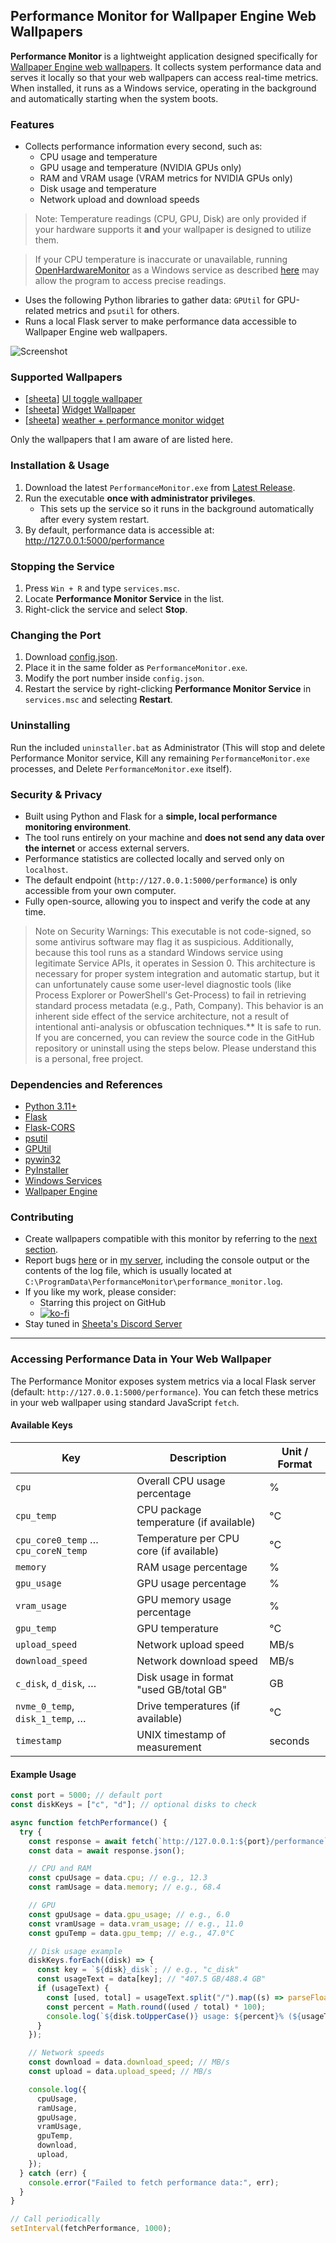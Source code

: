 ## Performance Monitor for Wallpaper Engine Web Wallpapers

**Performance Monitor** is a lightweight application designed specifically for [Wallpaper Engine web wallpapers](https://docs.wallpaperengine.io/en/web/overview.html). It collects system performance data and serves it locally so that your web wallpapers can access real-time metrics. When installed, it runs as a Windows service, operating in the background and automatically starting when the system boots.

### Features

- Collects performance information every second, such as:
  - CPU usage and temperature
  - GPU usage and temperature (NVIDIA GPUs only)
  - RAM and VRAM usage (VRAM metrics for NVIDIA GPUs only)
  - Disk usage and temperature
  - Network upload and download speeds

> Note: Temperature readings (CPU, GPU, Disk) are only provided if your hardware supports it **and** your wallpaper is designed to utilize them.

> If your CPU temperature is inaccurate or unavailable, running [OpenHardwareMonitor](https://openhardwaremonitor.org/downloads/) as a Windows service as described [here](https://github.com/openhardwaremonitor/openhardwaremonitor/issues/838#issuecomment-2370917648) may allow the program to access precise readings.

- Uses the following Python libraries to gather data: `GPUtil` for GPU-related metrics and `psutil` for others.
- Runs a local Flask server to make performance data accessible to Wallpaper Engine web wallpapers.

![Screenshot](screenshot.jpg?raw=true)

### Supported Wallpapers

- [[sheeta](https://steamcommunity.com/profiles/76561198383102380/)] [UI toggle wallpaper](https://steamcommunity.com/sharedfiles/filedetails/?id=3115349801)
- [[sheeta](https://steamcommunity.com/profiles/76561198383102380/)] [Widget Wallpaper](https://steamcommunity.com/sharedfiles/filedetails/?id=3470738721)
- [[sheeta](https://steamcommunity.com/profiles/76561198383102380/)] [weather + performance monitor widget](https://steamcommunity.com/sharedfiles/filedetails/?id=3343374776)

Only the wallpapers that I am aware of are listed here.

### Installation & Usage

1. Download the latest `PerformanceMonitor.exe` from [Latest Release](https://github.com/sheetau/PerformanceMonitor/releases/latest).
2. Run the executable **once with administrator privileges**.
   - This sets up the service so it runs in the background automatically after every system restart.
3. By default, performance data is accessible at: http://127.0.0.1:5000/performance

### Stopping the Service

1. Press `Win + R` and type `services.msc`.
2. Locate **Performance Monitor Service** in the list.
3. Right-click the service and select **Stop**.

### Changing the Port

1. Download [config.json](https://github.com/sheetau/PerformanceMonitor/blob/main/config.json).
2. Place it in the same folder as `PerformanceMonitor.exe`.
3. Modify the port number inside `config.json`.
4. Restart the service by right-clicking **Performance Monitor Service** in `services.msc` and selecting **Restart**.

### Uninstalling

Run the included `uninstaller.bat` as Administrator (This will stop and delete Performance Monitor service, Kill any remaining `PerformanceMonitor.exe` processes, and Delete `PerformanceMonitor.exe` itself).

### Security & Privacy

- Built using Python and Flask for a **simple, local performance monitoring environment**.
- The tool runs entirely on your machine and **does not send any data over the internet** or access external servers.
- Performance statistics are collected locally and served only on `localhost`.
- The default endpoint (`http://127.0.0.1:5000/performance`) is only accessible from your own computer.
- Fully open-source, allowing you to inspect and verify the code at any time.

> Note on Security Warnings:
> This executable is not code-signed, so some antivirus software may flag it as suspicious.
> Additionally, because this tool runs as a standard Windows service using legitimate Service APIs, it operates in Session 0. This architecture is necessary for proper system integration and automatic startup, but it can unfortunately cause some user-level diagnostic tools (like Process Explorer or PowerShell's Get-Process) to fail in retrieving standard process metadata (e.g., Path, Company). This behavior is an inherent side effect of the service architecture, not a result of intentional anti-analysis or obfuscation techniques.\*\*
> It is safe to run. If you are concerned, you can review the source code in the GitHub repository or uninstall using the steps below. Please understand this is a personal, free project.

### Dependencies and References

- [Python 3.11+](https://www.python.org/)
- [Flask](https://github.com/pallets/flask)
- [Flask-CORS](https://github.com/corydolphin/flask-cors)
- [psutil](https://github.com/giampaolo/psutil)
- [GPUtil](https://github.com/anderskm/gputil)
- [pywin32](https://github.com/mhammond/pywin32)
- [PyInstaller](https://github.com/pyinstaller/pyinstaller)
- [Windows Services](https://docs.microsoft.com/en-us/windows/win32/services/services)
- [Wallpaper Engine](https://www.wallpaperengine.io/en)

### Contributing

- Create wallpapers compatible with this monitor by referring to the [next section](#accessing-performance-data-in-your-web-wallpaper).
- Report bugs [here](https://github.com/sheetau/PerformanceMonitor/issues) or in [my server](https://discord.gg/2dXs5HwXuW), including the console output or the contents of the log file, which is usually located at `C:\ProgramData\PerformanceMonitor\performance_monitor.log`.
- If you like my work, please consider:
  - Starring this project on GitHub
  - [![ko-fi](https://www.ko-fi.com/img/githubbutton_sm.svg)](https://ko-fi.com/sheeta)
- Stay tuned in [Sheeta's Discord Server](https://discord.gg/2dXs5HwXuW)

---

### Accessing Performance Data in Your Web Wallpaper

The Performance Monitor exposes system metrics via a local Flask server (default: `http://127.0.0.1:5000/performance`). You can fetch these metrics in your web wallpaper using standard JavaScript `fetch`.

#### Available Keys

| Key                                 | Description                             | Unit / Format |
| ----------------------------------- | --------------------------------------- | ------------- |
| `cpu`                               | Overall CPU usage percentage            | %             |
| `cpu_temp`                          | CPU package temperature (if available)  | °C            |
| `cpu_core0_temp` … `cpu_coreN_temp` | Temperature per CPU core (if available) | °C            |
| `memory`                            | RAM usage percentage                    | %             |
| `gpu_usage`                         | GPU usage percentage                    | %             |
| `vram_usage`                        | GPU memory usage percentage             | %             |
| `gpu_temp`                          | GPU temperature                         | °C            |
| `upload_speed`                      | Network upload speed                    | MB/s          |
| `download_speed`                    | Network download speed                  | MB/s          |
| `c_disk`, `d_disk`, …               | Disk usage in format "used GB/total GB" | GB            |
| `nvme_0_temp`, `disk_1_temp`, …     | Drive temperatures (if available)       | °C            |
| `timestamp`                         | UNIX timestamp of measurement           | seconds       |

#### Example Usage

```javascript
const port = 5000; // default port
const diskKeys = ["c", "d"]; // optional disks to check

async function fetchPerformance() {
  try {
    const response = await fetch(`http://127.0.0.1:${port}/performance`);
    const data = await response.json();

    // CPU and RAM
    const cpuUsage = data.cpu; // e.g., 12.3
    const ramUsage = data.memory; // e.g., 68.4

    // GPU
    const gpuUsage = data.gpu_usage; // e.g., 6.0
    const vramUsage = data.vram_usage; // e.g., 11.0
    const gpuTemp = data.gpu_temp; // e.g., 47.0°C

    // Disk usage example
    diskKeys.forEach((disk) => {
      const key = `${disk}_disk`; // e.g., "c_disk"
      const usageText = data[key]; // "407.5 GB/488.4 GB"
      if (usageText) {
        const [used, total] = usageText.split("/").map((s) => parseFloat(s));
        const percent = Math.round((used / total) * 100);
        console.log(`${disk.toUpperCase()} usage: ${percent}% (${usageText})`);
      }
    });

    // Network speeds
    const download = data.download_speed; // MB/s
    const upload = data.upload_speed; // MB/s

    console.log({
      cpuUsage,
      ramUsage,
      gpuUsage,
      vramUsage,
      gpuTemp,
      download,
      upload,
    });
  } catch (err) {
    console.error("Failed to fetch performance data:", err);
  }
}

// Call periodically
setInterval(fetchPerformance, 1000);
```
